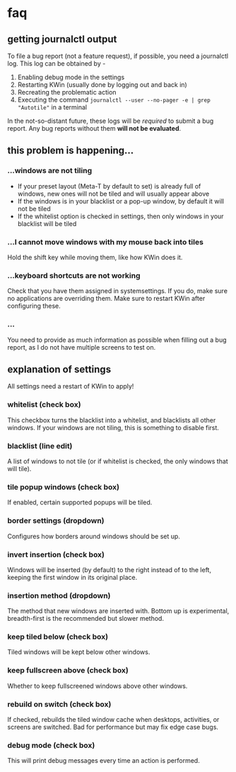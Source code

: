 # faq

## getting journalctl output
To file a bug report (not a feature request), if possible, you need a journalctl log. This log can be obtained by -

1. Enabling debug mode in the settings
2. Restarting KWin (usually done by logging out and back in)
3. Recreating the problematic action
4. Executing the command `journalctl --user --no-pager -e | grep "Autotile"` in a terminal

In the not-so-distant future, these logs will be _required_ to submit a bug report. Any bug reports without them **will not be evaluated**.

## this problem is happening...

### ...windows are not tiling
* If your preset layout (Meta-T by default to set) is already full of windows, new ones will not be tiled and will usually appear above
* If the windows is in your blacklist or a pop-up window, by default it will not be tiled
* If the whitelist option is checked in settings, then only windows in your blacklist will be tiled

### ...I cannot move windows with my mouse back into tiles
Hold the shift key while moving them, like how KWin does it.

### ...keyboard shortcuts are not working
Check that you have them assigned in systemsettings. If you do, make sure no applications are overriding them. Make sure to restart KWin after configuring these.

### ...<issue with screens>
You need to provide as much information as possible when filling out a bug report, as I do not have multiple screens to test on.

## explanation of settings
All settings need a restart of KWin to apply!

### whitelist (check box)
This checkbox turns the blacklist into a whitelist, and blacklists all other windows. If your windows are not tiling, this is something to disable first.

### blacklist (line edit)
A list of windows to not tile (or if whitelist is checked, the only windows that will tile).

### tile popup windows (check box)
If enabled, certain supported popups will be tiled.

### border settings (dropdown)
Configures how borders around windows should be set up.

### invert insertion (check box)
Windows will be inserted (by default) to the right instead of to the left, keeping the first window in its original place.

### insertion method (dropdown)
The method that new windows are inserted with. Bottom up is experimental, breadth-first is the recommended but slower method.

### keep tiled below (check box)
Tiled windows will be kept below other windows.

### keep fullscreen above (check box)
Whether to keep fullscreened windows above other windows.

### rebuild on switch (check box)
If checked, rebuilds the tiled window cache when desktops, activities, or screens are switched. Bad for performance but may fix edge case bugs.

### debug mode (check box)
This will print debug messages every time an action is performed.
